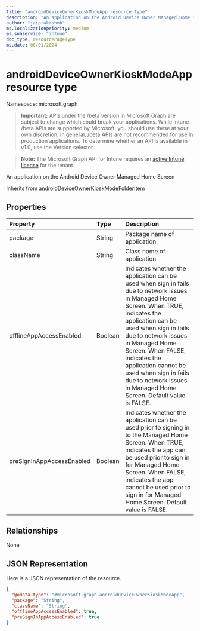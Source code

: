 ```yaml
---
title: "androidDeviceOwnerKioskModeApp resource type"
description: "An application on the Android Device Owner Managed Home Screen"
author: "jaiprakashmb"
ms.localizationpriority: medium
ms.subservice: "intune"
doc_type: resourcePageType
ms.date: 08/01/2024
---
```


# androidDeviceOwnerKioskModeApp resource type

Namespace: microsoft.graph

> **Important:** APIs under the /beta version in Microsoft Graph are subject to change which could break your applications. While Intune /beta APIs are supported by Microsoft, you should use these at your own discretion. In general, /beta APIs are not recommended for use in production applications. To determine whether an API is available in v1.0, use the Version selector.

> **Note:** The Microsoft Graph API for Intune requires an [active Intune license](https://go.microsoft.com/fwlink/?linkid=839381) for the tenant.

An application on the Android Device Owner Managed Home Screen


Inherits from [androidDeviceOwnerKioskModeFolderItem](../resources/intune-deviceconfig-androiddeviceownerkioskmodefolderitem.md)

## Properties
|Property|Type|Description|
|:---|:---|:---|
|package|String|Package name of application|
|className|String|Class name of application|
|offlineAppAccessEnabled|Boolean|Indicates whether the application can be used when sign in fails due to network issues in Managed Home Screen. When TRUE, indicates the application can be used when sign in fails due to network issues in Managed Home Screen. When FALSE, indicates the application cannot be used when sign in fails due to network issues in Managed Home Screen. Default value is FALSE.|
|preSignInAppAccessEnabled|Boolean|Indicates whether the application can be used prior to signing in to the Managed Home Screen. When TRUE, indicates the app can be used prior to sign in for Managed Home Screen. When FALSE, indicates the app cannot be used prior to sign in for Managed Home Screen. Default value is FALSE.|

## Relationships
None

## JSON Representation
Here is a JSON representation of the resource.
<!-- {
  "blockType": "resource",
  "@odata.type": "microsoft.graph.androidDeviceOwnerKioskModeApp"
}
-->
``` json
{
  "@odata.type": "#microsoft.graph.androidDeviceOwnerKioskModeApp",
  "package": "String",
  "className": "String",
  "offlineAppAccessEnabled": true,
  "preSignInAppAccessEnabled": true
}
```